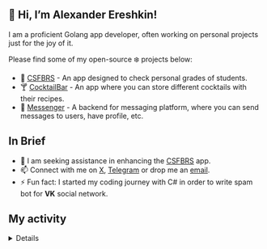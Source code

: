 👋 Hi, I’m Alexander Ereshkin!
--

I am a proficient Golang app developer, often working on personal projects just for the joy of it.

Please find some of my open-source ❄️ projects below:

- 🏫 [CSFBRS](https://github.com/AlexEreh/CSFBRS) - An app designed to check personal grades of students.
- 🍸 [CocktailBar](https://github.com/AlexEreh/CocktailBar) - An app where you can store different cocktails with their recipes.
- 💬 [Messenger](https://github.com/AlexEreh/messenger) - A backend for messaging platform, where you can send messages to users, have profile, etc.

In Brief
--

- 🤔 I am seeking assistance in enhancing the [CSFBRS](https://github.com/AlexEreh/CSFBRS) app.
- 📫 Connect with me on [X](https://x.com/AlexEreh), [Telegram](https://t.me/alexereh) or drop me an [email](mailto:xcode111@mail.ru).
- ⚡ Fun fact: I started my coding journey with C# in order to write spam bot for **VK** social network.

My activity
--

<details>
  
![GitHub Streak](https://streak-stats.demolab.com/?user=AlexEreh)    

![Top Languages](https://github-readme-stats-gamma-woad-31.vercel.app/api/top-langs/?username=AlexEreh&layout=compact)

</details>

